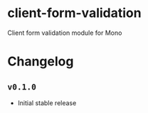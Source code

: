 client-form-validation
======================

Client form validation module for Mono

# Changelog

## `v0.1.0`
 - Initial stable release
